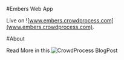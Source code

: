 #Embers Web App

Live on ![www.embers.crowdprocess.com](www.embers.crowdprocess.com).

#About

Read More in this ![CrowdProcess BlogPost](http://blog.crowdprocess.com/post/57794500198/crowdprocess-is-on-fire-wildfire-actually)


